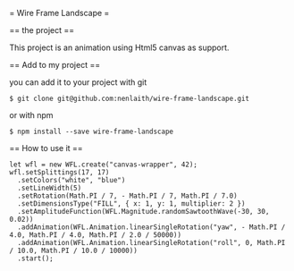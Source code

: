 = Wire Frame Landscape =

== the project ==

This project is an animation using Html5 canvas as support.

== Add to my project ==

you can add it to your project with git

```
$ git clone git@github.com:nenlaith/wire-frame-landscape.git
```

or with npm

```
$ npm install --save wire-frame-landscape
```

== How to use it ==

```
let wfl = new WFL.create("canvas-wrapper", 42);
wfl.setSplittings(17, 17)
  .setColors("white", "blue")
  .setLineWidth(5)
  .setRotation(Math.PI / 7, - Math.PI / 7, Math.PI / 7.0)
  .setDimensionsType("FILL", { x: 1, y: 1, multiplier: 2 })
  .setAmplitudeFunction(WFL.Magnitude.randomSawtoothWave(-30, 30, 0.02))
  .addAnimation(WFL.Animation.linearSingleRotation("yaw", - Math.PI / 4.0, Math.PI / 4.0, Math.PI / 2.0 / 50000))
  .addAnimation(WFL.Animation.linearSingleRotation("roll", 0, Math.PI / 10.0, Math.PI / 10.0 / 10000))
  .start();
```
